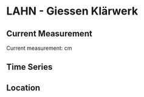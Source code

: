# LAHN - Giessen Klärwerk

## Current Measurement

Current measurement: <Value topic="rivers/pegel-online/LAHN/Giessen-Klaerwerk/measurementValue"/> cm

## Time Series

<TimeSeries topic="rivers/pegel-online/LAHN/Giessen-Klaerwerk/measurementValue" period="week" />

## Location

<WorldMap>
  <Marker lat="50.575037690807" lon="8.64860169166119" labelTopic="rivers/pegel-online/LAHN/Giessen-Klaerwerk/measurementValue" />
</WorldMap>
